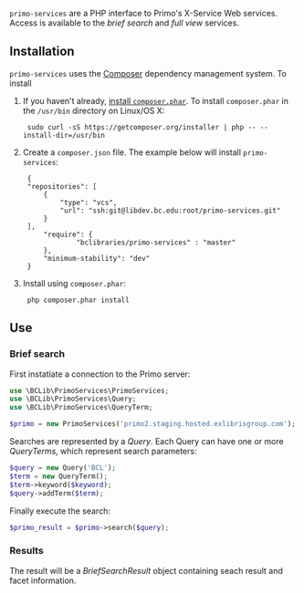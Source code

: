 `primo-services` are a PHP interface to Primo's X-Service Web services. Access is available to the *brief search* and *full view* services.

## Installation

`primo-services` uses the [Composer](http://getcomposer.org/) dependency management system. To install 

1. If you haven't already, [install `composer.phar`](http://getcomposer.org/doc/00-intro.md#installation-nix). To install `composer.phar` in the `/usr/bin` directory on Linux/OS X:
 
		sudo curl -sS https://getcomposer.org/installer | php -- --install-dir=/usr/bin

2. Create a `composer.json` file. The example below will install `primo-services`:


		{
		"repositories": [
		    {
		        "type": "vcs",
		        "url": "ssh:git@libdev.bc.edu:root/primo-services.git"
		    }
		],
		    "require": {
		            "bclibraries/primo-services" : "master"
		    },
		    "minimum-stability": "dev"
		}
    
3. Install using `composer.phar`:

		php composer.phar install
   
## Use

### Brief search

First instatiate a connection to the Primo server:

```PHP
use \BCLib\PrimoServices\PrimoServices;
use \BCLib\PrimoServices\Query;
use \BCLib\PrimoServices\QueryTerm;

$primo = new PrimoServices('primo2.staging.hosted.exlibrisgroup.com');
```

Searches are represented by a *Query*. Each Query can have one or more *QueryTerms*, which represent search parameters:

```PHP
$query = new Query('BCL');
$term = new QueryTerm();
$term->keyword($keyword);
$query->addTerm($term);
```

Finally execute the search:

```PHP
$primo_result = $primo->search($query);
```

### Results

The result will be a *BriefSearchResult* object containing seach result and facet information.